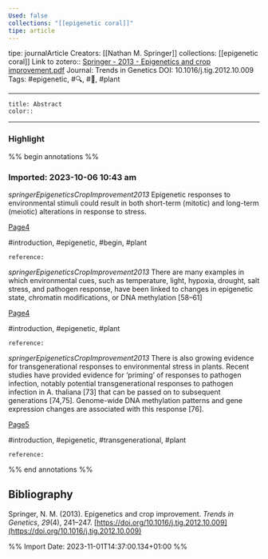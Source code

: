 ```yaml
---
Used: false
collections: "[[epigenetic coral]]"
tipe: article
---
```

tipe: journalArticle
Creators: [[Nathan M. Springer]]
collections: [[epigenetic coral]]
Link to zotero:: [Springer - 2013 - Epigenetics and crop improvement.pdf](zotero://select/library/items/RSEIKNCC)
Journal: Trends in Genetics
DOI: 10.1016/j.tig.2012.10.009
Tags: #epigenetic, #🔍, #🎨, #plant

---
```ad-note
title: Abstract
color:: 

```

---
### Highlight

%% begin annotations %%



### Imported: 2023-10-06 10:43 am

*springerEpigeneticsCropImprovement2013*
	Epigenetic responses to environmental stimuli could result in both short-term (mitotic) and long-term (meiotic) alterations in response to stress. 
	
[Page4](zotero://open-pdf/library/items/RSEIKNCC?page=4&a=JLPXNQGX)
	
	
#introduction, #epigenetic, #begin, #plant
	
	
	reference:

*springerEpigeneticsCropImprovement2013*
	There are many examples in which environmental cues, such as temperature, light, hypoxia, drought, salt stress, and pathogen response, have been linked to changes in epigenetic state, chromatin modifications, or DNA methylation [58–61] 
	
[Page4](zotero://open-pdf/library/items/RSEIKNCC?page=4&a=KIWRM4Q9)
	
	
#introduction, #epigenetic, #plant
	
	
	reference:

*springerEpigeneticsCropImprovement2013*
	There is also growing evidence for transgenerational responses to environmental stress in plants. Recent studies have provided evidence for ‘priming’ of responses to pathogen infection, notably potential transgenerational responses to pathogen infection in A. thaliana [73] that can be passed on to subsequent generations [74,75]. Genome-wide DNA methylation patterns and gene expression changes are associated with this response [76]. 
	
[Page5](zotero://open-pdf/library/items/RSEIKNCC?page=5&a=DNZQE56Y)
	
	
#introduction, #epigenetic, #transgenerational, #plant
	
	
	reference:








%% end annotations %%

## Bibliography

Springer, N. M. (2013). Epigenetics and crop improvement. _Trends in Genetics_, _29_(4), 241–247. [https://doi.org/10.1016/j.tig.2012.10.009](https://doi.org/10.1016/j.tig.2012.10.009)

%% Import Date: 2023-11-01T14:37:00.134+01:00 %%
